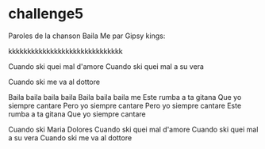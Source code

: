 # challenge5

Paroles de la chanson Baila Me par Gipsy kings:



kkkkkkkkkkkkkkkkkkkkkkkkkkkkkk


Cuando ski quei mal d'amore
Cuando ski quei mal a su vera

Cuando ski me va al dottore

Baila baila baila baila
Baila baila baila me
Este rumba a ta gitana
Que yo siempre cantare
Pero yo siempre cantare
Pero yo siempre cantare
Este rumba a ta gitana
Que yo siempre cantare

Cuando ski Maria Dolores
Cuando ski quei mal d'amore
Cuando ski quei mal a su vera
Cuando ski me va al dottore
